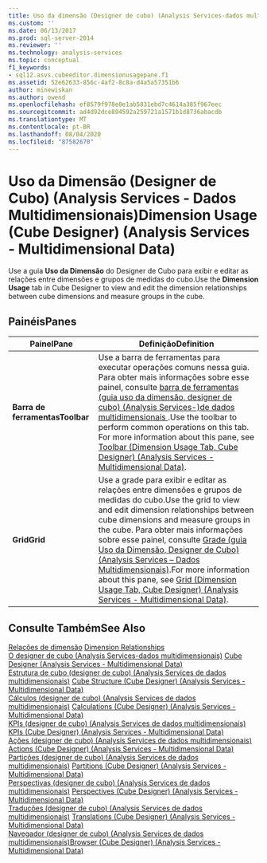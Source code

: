 ```yaml
---
title: Uso da dimensão (Designer de cubo) (Analysis Services-dados multidimensionais) | Microsoft Docs
ms.custom: ''
ms.date: 06/13/2017
ms.prod: sql-server-2014
ms.reviewer: ''
ms.technology: analysis-services
ms.topic: conceptual
f1_keywords:
- sql12.asvs.cubeeditor.dimensionusagepane.f1
ms.assetid: 52e62633-856c-4af2-8c8a-d4a5a57351b6
author: minewiskan
ms.author: owend
ms.openlocfilehash: ef8579f978e0e1ab5831ebd7c4614a385f967eec
ms.sourcegitcommit: ad4d92dce894592a259721a1571b1d8736abacdb
ms.translationtype: MT
ms.contentlocale: pt-BR
ms.lasthandoff: 08/04/2020
ms.locfileid: "87582670"
---
```

# <a name="dimension-usage-cube-designer-analysis-services---multidimensional-data"></a><span data-ttu-id="7733d-102">Uso da Dimensão (Designer de Cubo) (Analysis Services - Dados Multidimensionais)</span><span class="sxs-lookup"><span data-stu-id="7733d-102">Dimension Usage (Cube Designer) (Analysis Services - Multidimensional Data)</span></span>
  <span data-ttu-id="7733d-103">Use a guia **Uso da Dimensão** do Designer de Cubo para exibir e editar as relações entre dimensões e grupos de medidas do cubo.</span><span class="sxs-lookup"><span data-stu-id="7733d-103">Use the **Dimension Usage** tab in Cube Designer to view and edit the dimension relationships between cube dimensions and measure groups in the cube.</span></span>  
  
## <a name="panes"></a><span data-ttu-id="7733d-104">Painéis</span><span class="sxs-lookup"><span data-stu-id="7733d-104">Panes</span></span>  
  
|<span data-ttu-id="7733d-105">Painel</span><span class="sxs-lookup"><span data-stu-id="7733d-105">Pane</span></span>|<span data-ttu-id="7733d-106">Definição</span><span class="sxs-lookup"><span data-stu-id="7733d-106">Definition</span></span>|  
|----------|----------------|  
|<span data-ttu-id="7733d-107">**Barra de ferramentas**</span><span class="sxs-lookup"><span data-stu-id="7733d-107">**Toolbar**</span></span>|<span data-ttu-id="7733d-108">Use a barra de ferramentas para executar operações comuns nessa guia. Para obter mais informações sobre esse painel, consulte [barra de ferramentas &#40;guia uso da dimensão, designer de cubo&#41; &#40;Analysis Services-&#41;de dados multidimensionais ](toolbar-dimension-usage-cube-designer-analysis-services-multidimensional-data.md).</span><span class="sxs-lookup"><span data-stu-id="7733d-108">Use the toolbar to perform common operations on this tab. For more information about this pane, see [Toolbar &#40;Dimension Usage Tab, Cube Designer&#41; &#40;Analysis Services - Multidimensional Data&#41;](toolbar-dimension-usage-cube-designer-analysis-services-multidimensional-data.md).</span></span>|  
|<span data-ttu-id="7733d-109">**Grid**</span><span class="sxs-lookup"><span data-stu-id="7733d-109">**Grid**</span></span>|<span data-ttu-id="7733d-110">Use a grade para exibir e editar as relações entre dimensões e grupos de medidas do cubo.</span><span class="sxs-lookup"><span data-stu-id="7733d-110">Use the grid to view and edit dimension relationships between cube dimensions and measure groups in the cube.</span></span> <span data-ttu-id="7733d-111">Para obter mais informações sobre esse painel, consulte [Grade &#40;guia Uso da Dimensão, Designer de Cubo&#41; &#40;Analysis Services – Dados Multidimensionais&#41;](grid-dimension-usage-tab-cube-designer-analysis-services-multidimensional-data.md).</span><span class="sxs-lookup"><span data-stu-id="7733d-111">For more information about this pane, see [Grid &#40;Dimension Usage Tab, Cube Designer&#41; &#40;Analysis Services - Multidimensional Data&#41;](grid-dimension-usage-tab-cube-designer-analysis-services-multidimensional-data.md).</span></span>|  
  
## <a name="see-also"></a><span data-ttu-id="7733d-112">Consulte Também</span><span class="sxs-lookup"><span data-stu-id="7733d-112">See Also</span></span>  
 <span data-ttu-id="7733d-113">[Relações de dimensão](multidimensional-models-olap-logical-cube-objects/dimension-relationships.md) </span><span class="sxs-lookup"><span data-stu-id="7733d-113">[Dimension Relationships](multidimensional-models-olap-logical-cube-objects/dimension-relationships.md) </span></span>  
 <span data-ttu-id="7733d-114">[O designer de cubo &#40;Analysis Services-dados multidimensionais&#41;](cube-designer-analysis-services-multidimensional-data.md) </span><span class="sxs-lookup"><span data-stu-id="7733d-114">[Cube Designer &#40;Analysis Services - Multidimensional Data&#41;](cube-designer-analysis-services-multidimensional-data.md) </span></span>  
 <span data-ttu-id="7733d-115">[Estrutura de cubo &#40;designer de cubo&#41; &#40;Analysis Services de dados multidimensionais&#41;](cube-structure-cube-designer-analysis-services-multidimensional-data.md) </span><span class="sxs-lookup"><span data-stu-id="7733d-115">[Cube Structure &#40;Cube Designer&#41; &#40;Analysis Services - Multidimensional Data&#41;](cube-structure-cube-designer-analysis-services-multidimensional-data.md) </span></span>  
 <span data-ttu-id="7733d-116">[Cálculos &#40;designer de cubo&#41; &#40;Analysis Services de dados multidimensionais&#41;](calculations-cube-designer-analysis-services-multidimensional-data.md) </span><span class="sxs-lookup"><span data-stu-id="7733d-116">[Calculations &#40;Cube Designer&#41; &#40;Analysis Services - Multidimensional Data&#41;](calculations-cube-designer-analysis-services-multidimensional-data.md) </span></span>  
 <span data-ttu-id="7733d-117">[KPIs &#40;designer de cubo&#41; &#40;Analysis Services de dados multidimensionais&#41;](kpis-cube-designer-analysis-services-multidimensional-data.md) </span><span class="sxs-lookup"><span data-stu-id="7733d-117">[KPIs &#40;Cube Designer&#41; &#40;Analysis Services - Multidimensional Data&#41;](kpis-cube-designer-analysis-services-multidimensional-data.md) </span></span>  
 <span data-ttu-id="7733d-118">[Ações &#40;designer de cubo&#41; &#40;Analysis Services de dados multidimensionais&#41;](actions-cube-designer-analysis-services-multidimensional-data.md) </span><span class="sxs-lookup"><span data-stu-id="7733d-118">[Actions &#40;Cube Designer&#41; &#40;Analysis Services - Multidimensional Data&#41;](actions-cube-designer-analysis-services-multidimensional-data.md) </span></span>  
 <span data-ttu-id="7733d-119">[Partições &#40;designer de cubo&#41; &#40;Analysis Services de dados multidimensionais&#41;](partitions-cube-designer-analysis-services-multidimensional-data.md) </span><span class="sxs-lookup"><span data-stu-id="7733d-119">[Partitions &#40;Cube Designer&#41; &#40;Analysis Services - Multidimensional Data&#41;](partitions-cube-designer-analysis-services-multidimensional-data.md) </span></span>  
 <span data-ttu-id="7733d-120">[Perspectivas &#40;designer de cubo&#41; &#40;Analysis Services de dados multidimensionais&#41;](perspectives-cube-designer-analysis-services-multidimensional-data.md) </span><span class="sxs-lookup"><span data-stu-id="7733d-120">[Perspectives &#40;Cube Designer&#41; &#40;Analysis Services - Multidimensional Data&#41;](perspectives-cube-designer-analysis-services-multidimensional-data.md) </span></span>  
 <span data-ttu-id="7733d-121">[Traduções &#40;designer de cubo&#41; &#40;Analysis Services de dados multidimensionais&#41;](translations-cube-designer-analysis-services-multidimensional-data.md) </span><span class="sxs-lookup"><span data-stu-id="7733d-121">[Translations &#40;Cube Designer&#41; &#40;Analysis Services - Multidimensional Data&#41;](translations-cube-designer-analysis-services-multidimensional-data.md) </span></span>  
 [<span data-ttu-id="7733d-122">Navegador &#40;designer de cubo&#41; &#40;Analysis Services de dados multidimensionais&#41;</span><span class="sxs-lookup"><span data-stu-id="7733d-122">Browser &#40;Cube Designer&#41; &#40;Analysis Services - Multidimensional Data&#41;</span></span>](browser-cube-designer-analysis-services-multidimensional-data.md)  
  
  
